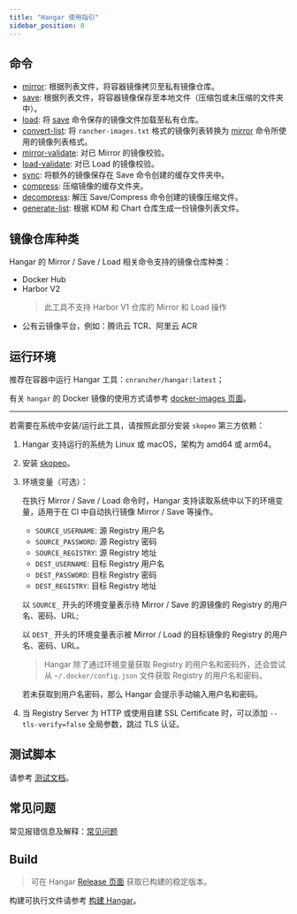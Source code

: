 ```yaml
---
title: "Hangar 使用指引"
sidebar_position: 0
---
```


## 命令

- [mirror](/docs/v1.6/mirror/mirror): 根据列表文件，将容器镜像拷贝至私有镜像仓库。
- [save](/docs/v1.6/save/save): 根据列表文件，将容器镜像保存至本地文件（压缩包或未压缩的文件夹中）。
- [load](/docs/v1.6/load/load): 将 [save](/docs/v1.6/save/save) 命令保存的镜像文件加载至私有仓库。
- [convert-list](/docs/v1.6/advanced/convert-list): 将 `rancher-images.txt` 格式的镜像列表转换为 [mirror](/docs/v1.6/mirror/mirror) 命令所使用的镜像列表格式。
- [mirror-validate](/docs/v1.6/mirror/validate): 对已 Mirror 的镜像校验。
- [load-validate](/docs/v1.6/load/validate): 对已 Load 的镜像校验。
- [sync](/docs/v1.6/advanced/sync): 将额外的镜像保存在 Save 命令创建的缓存文件夹中。
- [compress](/docs/v1.6/advanced/compress): 压缩镜像的缓存文件夹。
- [decompress](/docs/v1.6/advanced/decompress): 解压 Save/Compress 命令创建的镜像压缩文件。
- [generate-list](/docs/v1.6/advanced/generate-list): 根据 KDM 和 Chart 仓库生成一份镜像列表文件。

## 镜像仓库种类

Hangar 的 Mirror / Save / Load 相关命令支持的镜像仓库种类：

- Docker Hub
- Harbor V2
    > 此工具不支持 Harbor V1 仓库的 Mirror 和 Load 操作
- 公有云镜像平台，例如：腾讯云 TCR、阿里云 ACR

## 运行环境

推荐在容器中运行 Hangar 工具：`cnrancher/hangar:latest`；

有关 `hangar` 的 Docker 镜像的使用方式请参考 [docker-images 页面](/docs/v1.6/docker-images)。

----

若需要在系统中安装/运行此工具，请按照此部分安装 `skopeo` 第三方依赖：

1. Hangar 支持运行的系统为 Linux 或 macOS，架构为 amd64 或 arm64。
1. 安装 [skopeo](https://github.com/containers/skopeo/blob/main/install.md)。
1. 环境变量（可选）：

    在执行 Mirror / Save / Load 命令时，Hangar 支持读取系统中以下的环境变量，适用于在 CI 中自动执行镜像 Mirror / Save 等操作。
    - `SOURCE_USERNAME`: 源 Registry 用户名
    - `SOURCE_PASSWORD`: 源 Registry 密码
    - `SOURCE_REGISTRY`: 源 Registry 地址
    - `DEST_USERNAME`: 目标 Registry 用户名
    - `DEST_PASSWORD`: 目标 Registry 密码
    - `DEST_REGISTRY`: 目标 Registry 地址

    以 `SOURCE_` 开头的环境变量表示待 Mirror / Save 的源镜像的 Registry 的用户名、密码、URL;

    以 `DEST_` 开头的环境变量表示被 Mirror / Load 的目标镜像的 Registry 的用户名、密码、URL。

    > Hangar 除了通过环境变量获取 Registry 的用户名和密码外，还会尝试从 `~/.docker/config.json` 文件获取 Registry 的用户名和密码，

    若未获取到用户名密码，那么 Hangar 会提示手动输入用户名和密码。

1. 当 Registry Server 为 HTTP 或使用自建 SSL Certificate 时，可以添加 `--tls-verify=false` 全局参数，跳过 TLS 认证。

## 测试脚本

请参考 [测试文档](/docs/v1.6/dev/test)。

## 常见问题

常见报错信息及解释：[常见问题](/docs/v1.6/questions)

## Build

> 可在 Hangar [Release 页面](https://github.com/cnrancher/hangar/releases) 获取已构建的稳定版本。

构建可执行文件请参考 [构建 Hangar](/docs/v1.6/dev/build)。
